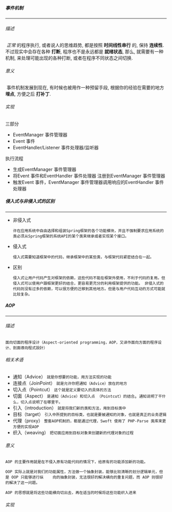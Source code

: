 ##### 事件机制

---

###### 描述

​	*正常* 的程序执行, 或者说人的思维趋势, 都是按照 **时间线性串行** 的, 保持 **连续性**. 不过现实中会存在各种 **打断**, 程序也不是永远都是 **就绪状态**, 那么, 就需要有一种机制, 来处理可能出现的各种打断, 或者在程序不同状态之间切换.

###### 意义
​	事件机制发展到现在, 有时候也被用作一种预留手段, 根据你的经验在需要的地方 **埋点**, 方便之后 **打补丁**.

###### 实现

三部分

- EventManager 事件管理器
- Event 事件
- EventHandler/Listener 事件处理器/监听器

执行流程

- 生成EventManager 事件管理器
- 将Event 事件和EventHandler 事件处理器 注册到EventManager 事件管理器
- 触发Event 事件，EventManager 事件管理器调用响应的EventHandler 事件处理器



##### 侵入式与非侵入式的区别

---

- 非侵入式

  `许在应用系统中自由选择和组装Spring框架的各个功能模块，并且不强制要求应用系统的类必须从Spring框架的系统API的某个类来继承或者实现某个接口。`

- 侵入式

  `侵入式需要知道框架中的代码，继承框架中的某些类，与框架代码紧密结合在一起。`

- 区别

  `侵入式让用户代码产生对框架的依赖，这些代码不能在框架外使用，不利于代码的复用。但侵入式可以使用户跟框架更好的结合，更容易更充分的利用框架提供的功能。
   非侵入式的代码则没有过多的依赖，可以很方便的迁移到其他地方。但是与用户代码互动的方式可能就比较复杂。`



##### AOP

---

###### 描述

​	`面向切面的程序设计（Aspect-oriented programming，AOP，又译作面向方面的程序设计、剖面導向程式設計）`

###### 相关术语

- 通知（Advice） `就是你想要的功能，用方法实现的功能`
- 连接点（JoinPoint） `就是允许你把通知（Advice）放在的地方`
- 切入点（Pointcut） `这个就是定义要切入的具体的方法`
- 切面（Aspect） `是通知（Advice）和切入点 （Pointcut）的结合`。`通知说明了干什么，切入点说明了在哪里干。`
- 引入（introduction） `就是将我们新的类和方法，用到目标类中`
- 目标（target） `引入中所提到的目标类，也就是要被通知的对象，也就是真正的业务逻辑`
- 代理（proxy） `整套AOP机制的，都是通过代理，Swoft 使用了 PHP-Parse 类库来更方便的实现AOP`
- 织入（weaving） `把切面应用到目标对象来创建新的代理对象的过程`

###### 意义

​	`AOP 的主要作用就是在不侵入原有功能代码的情况下，给原有的功能添加新的功能。`

​	`OOP 实际上就是对我们的功能属性，方法做一个抽象封装，能够比较清晰的划分逻辑单元，但是 OOP 只能够进行纵	向的抽象封装，无法很好的解决横向的重复问题，而 AOP 则很好的解决了这一问题。`

​	`AOP 的思想就是将这些功能横向切出去，再在适当的时候将这些功能织入进来`

###### 实现


